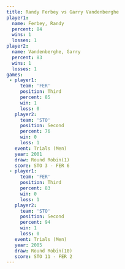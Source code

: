 ```yaml
---
title: Randy Ferbey vs Garry Vandenberghe
player1:                   
  name: Ferbey, Randy      
  percent: 84              
  wins: 1                  
  losses: 1                
player2:                   
  name: Vandenberghe, Garry
  percent: 83              
  wins: 1                  
  losses: 1                
games:
 - player1:         
     team: 'FER'    
     position: Third
     percent: 85    
     win: 1         
     loss: 0        
   player2:          
     team: 'STO'     
     position: Second
     percent: 76     
     win: 0          
     loss: 1         
   event: Trials (Men) 
   year: 2001          
   draw: Round Robin(1)
   score: STO 3 - FER 6
 - player1:         
     team: 'FER'    
     position: Third
     percent: 83    
     win: 0         
     loss: 1        
   player2:          
     team: 'STO'     
     position: Second
     percent: 94     
     win: 1          
     loss: 0         
   event: Trials (Men)  
   year: 2005           
   draw: Round Robin(10)
   score: STO 11 - FER 2
---
```

